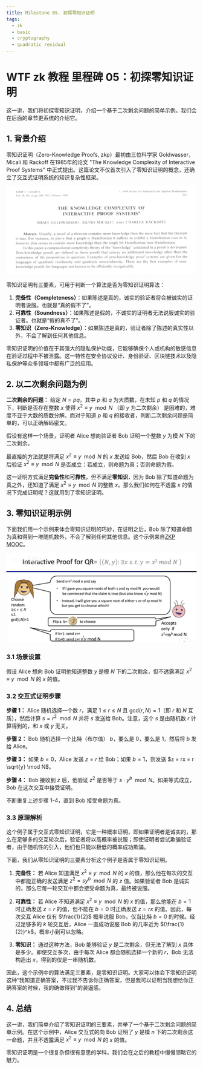 ```yaml
---
title: Milestone 05. 初探零知识证明
tags:
  - zk
  - basic
  - cryptography
  - quadratic residual
---
```


# WTF zk 教程 里程碑 05：初探零知识证明

这一讲，我们将初探零知识证明，介绍一个基于二次剩余问题的简单示例。我们会在后面的章节更系统的介绍它。

## 1. 背景介绍

零知识证明（Zero-Knowledge Proofs, zkp）最初由三位科学家 Goldwasser，Micali 和 Rackoff 在1985年的论文 "The Knowledge Complexity of Interactive Proof Systems" 中正式提出。这篇论文不仅首次引入了零知识证明的概念，还确立了交互式证明系统的知识复杂性框架。

![](./img/MS05-1.png)

零知识证明有三要素，可用于判断一个算法是否为零知识证明算法：

1. **完备性（Completeness）**：如果陈述是真的，诚实的验证者将会被诚实的证明者说服。也就是“真的假不了”。
2. **可靠性（Soundness）**：如果陈述是假的，不诚实的证明者无法说服诚实的验证者。也就是“假的真不了”。
3. **零知识（Zero-Knowledge）**：如果陈述是真的，验证者除了陈述的真实性以外，不会了解到任何其他信息。

零知识证明的价值在于其强大的隐私保护功能，它能够确保个人或机构的敏感信息在验证过程中不被泄露。这一特性在安全协议设计、身份验证、区块链技术以及隐私保护等众多领域中都有广泛的应用。

## 2. 以二次剩余问题为例

**二次剩余的问题：** 给定 $N  =pq$，其中 $p$ 和 $q$ 为大质数，在未知 $p$ 和 $q$ 的情况下，判断是否存在整数 $x$ 使得 $x^2 \equiv y \mod N$ （即 $y$ 为二次剩余） 是困难的，难度不亚于大数的质数分解。而对于知道 $p$ 和 $q$ 的接收者，判断二次剩余问题是简单的，可以正确解码密文。

假设有这样一个场景，证明者 Alice 想向验证者 Bob 证明一个整数 $y$ 为模 $N$ 下的二次剩余。

最直接的方法就是将满足 $x^2 \equiv y \mod N$ 的 $x$ 发送给 Bob，然后 Bob 在收到 $x$ 后验证 $x^2 \equiv y \mod N$ 是否成立：若成立，则命题为真；否则命题为假。

这一证明方式满足**完备性**和**可靠性**，但不满足**零知识**，因为 Bob 除了知道命题为真之外，还知道了满足 $x^2 \equiv y \mod N$ 的整数 $x$。那么我们如何在不透露 $x$ 的情况下完成证明呢？这就用到了零知识证明。

## 3. 零知识证明示例

下面我们用一个示例来体会零知识证明的巧妙，在证明之后，Bob 除了知道命题为真和得到一堆随机数外，不会了解到任何其他信息。这个示例来自[ZKP MOOC](https://www.youtube.com/watch?v=uchjTIlPzFo)。

![](./img/MS05-2.png)

### 3.1 场景设置

假设 Alice 想向 Bob 证明他知道整数 $y$ 是模 $N$ 下的二次剩余，但不透露满足 $x^2 \equiv y \mod N$ 的 $x$ 的值。

### 3.2 交互式证明步骤

**步骤 1：** Alice 随机选择一个数 $r$，满足 $1 \leq r \leq N$ 且 $\text{gcd}(r, N) = 1$（即 $r$ 和 $N$ 互质），然后计算 $s = r^2 \mod N$ 并将 $s$ 发送给 Bob。注意，这个 $s$ 是由随机数 $r$ 计算得到的，和 $x$ 或 $y$ 无关。


**步骤 2：** Bob 随机选择一个比特（布尔值） $b$，要么是 0，要么是 1，然后将 $b$ 发给 Alice。

**步骤 3：** 如果 $b = 0$，Alice 发送 $z = r$ 给 Bob；如果 $b = 1$，则发送 $z = rx = r \sqrt{y} \mod N$。

**步骤 4：** Bob 接收到 $z$ 后，他验证 $z^2$ 是否等于 $s \cdot y^b \mod N$。如果等式成立，Bob 在这次交互中接受证明。

不断重复上述步骤 1-4，直到 Bob 接受命题为真。

### 3.3 原理解析

这个例子属于交互式零知识证明，它是一种概率证明，即如果证明者是诚实的，那么在足够多的交互轮次后，验证者将以高概率被说服；即使证明者尝试欺骗验证者，由于随机性的引入，他们也只能以极低的概率成功欺骗。

下面，我们从零知识证明的三要素分析这个例子是否属于零知识证明。

1. **完备性：** 若 Alice 知道满足 $x^2 \equiv y \mod N$ 的 $x$ 的值，那么他在每次的交互中都能正确的发送满足 $z^2 = s y^b \mod N$ 的 $z$ 值。如果验证者 Bob 是诚实的，那么它每一轮交互中都会接受命题为真，最终被说服。

2. **可靠性：** 若 Alice 不知道满足 $x^2 \equiv y \mod N$ 的 $x$ 的值，那么他能在 $b = 1$ 时正确发送 $z = r$ 的值，但不能在 $b = 0$ 时正确发送 $z = rx$ 的值。因此，每次交互 Alice 仅有 $\frac{1}{2}$ 概率说服 Bob，仅当比特 $b = 0$ 的时候。经过足够多的 $k$ 轮交互后，Alice 一直成功说服 Bob 的几率近为 $(\frac{1}{2})^k$，概率小到可以忽略。

3. **零知识：** 通过这种方法，Bob 能够验证 $y$ 是二次剩余，但无法了解到 $x$ 具体是多少。即使交互多次，由于每次 Alice 都会随机选择一个新的 $r$，Bob 无法构造出 $x$，得到的仅是一串随机数。

因此，这个示例中的算法满足三要素，是零知识证明。大家可以体会下零知识证明这种“我知道正确答案，不过我不告诉你正确答案，但是我可以证明当我想给你正确答案的时候，我的确做得到”的装逼感。

## 4. 总结

这一讲，我们简单介绍了零知识证明的三要素，并举了一个基于二次剩余问题的简单示例。在这个示例中，Alice 交互式的向 Bob 证明了 $y$ 是模 $n$ 下的二次剩余这一命题，并且不透露满足 $x^2 \equiv y \mod N$ 的 $x$ 的值。

零知识证明是一个很复杂但很有意思的学科，我们会在之后的教程中慢慢领略它的魅力。